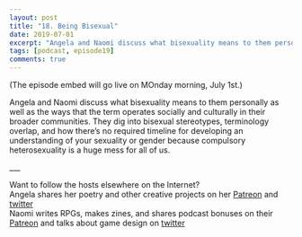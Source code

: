 ```yaml
---
layout: post
title: "18. Being Bisexual"
date: 2019-07-01
excerpt: "Angela and Naomi discuss what bisexuality means to them personally as well as the ways that the term operates socially and culturally in their broader communities."
tags: [podcast, episode19]
comments: true
---
```

<p>(The episode embed will go live on MOnday morning, July 1st.)</p>
<p>Angela and Naomi discuss what bisexuality means to them personally as well as the ways that the term operates socially and culturally in their broader communities. They dig into bisexual stereotypes, terminology overlap, and how there’s no required timeline for developing an understanding of your sexuality or gender because compulsory heterosexuality is a huge mess for all of us.</p>
<p></p>
<p>___</p>
<p>Want to follow the hosts elsewhere on the Internet?<br>
Angela shares her poetry and other creative projects on her <a href="https://anchor.fm/dashboard/episode/www.patreon.com/philosofemme" target="_blank">Patreon</a> and <a href="https://anchor.fm/dashboard/episode/twitter.com/Phoenix24Femme" target="_blank">twitter</a><br>
Naomi writes RPGs, makes zines, and shares podcast bonuses on their <a href="https://anchor.fm/dashboard/episode/www.patreon.com/adanarama" target="_blank">Patreon</a> and talks about game design on <a href="https://anchor.fm/dashboard/episode/twitter.com/adanarama" target="_blank">twitter</a>&nbsp;</p>
